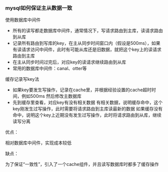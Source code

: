 ### mysql如何保证主从数据一致
使用数据库中间件
* 所有的读写都走数据库中间件，通常情况下，写请求路由到主库，读请求路由到从库
* 记录所有路由到写库的key，在主从同步时间窗口内（假设是500ms），如果有读请求访问中间件，此时有可能从库还是旧数据，就把这个key上的读请求路由到主库
* 在主从同步时间过完后，对应key的读请求继续路由到从库
* 常用的数据库中间件：canal、otter等


缓存记录写key法

* 如果key要发生写操作，记录在cache里，并根据经验设置的cache超时时间，例如500ms
然后修改主数据库
* 先到缓存里查看，对应key有没有相关数据
有相关数据，说明缓存命中，这个key刚发生过写操作，此时需要将请求路由到主库读最新的数据
如果缓存没有命中，说明这个key上近期没有发生过写操作，此时将请求路由到从库，继续读写分离

优点：

相对数据库中间件，实现成本较低

缺点：

为了保证“一致性”，引入了一个cache组件，并且读写数据库时都多了缓存操作
